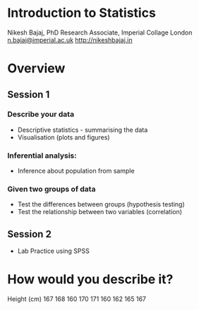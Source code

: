 # Introduction to Statistics


Nikesh Bajaj,
PhD Research Associate, 
Imperial Collage London 
n.bajaj@imperial.ac.uk http://nikeshbajaj.in


# Overview

## Session 1
### Describe your data
* Descriptive statistics  - summarising the data
* Visualisation (plots and figures)
### Inferential analysis:
* Inference about population from sample
### Given two groups of data
* Test the differences between groups (hypothesis testing)
* Test the relationship between two variables (correlation)

## Session 2
* Lab Practice using SPSS


# How would you describe it?
Height (cm)
167
168
160
170
171
160
162
165
167




